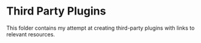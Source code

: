 # Third Party Plugins

This folder contains my attempt at creating third-party plugins with links to relevant resources.
